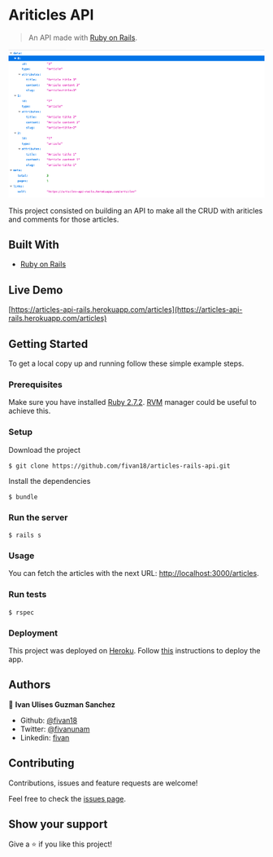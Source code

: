 # Ariticles API

> An API made with [Ruby on Rails](https://rubyonrails.org/).

<p align="center">
    <img src="image.png">
</p>

This project consisted on building an API to make all the CRUD with ariticles and comments for those articles.

## Built With

- [Ruby on Rails](https://rubyonrails.org/)

## Live Demo

[https://articles-api-rails.herokuapp.com/articles](https://articles-api-rails.herokuapp.com/articles)


## Getting Started

To get a local copy up and running follow these simple example steps.

### Prerequisites

Make sure you have installed [Ruby 2.7.2](https://www.ruby-lang.org/en/news/2020/10/02/ruby-2-7-2-released/). [RVM](https://rvm.io/) manager could be useful to achieve this.

### Setup

Download the project

    $ git clone https://github.com/fivan18/articles-rails-api.git

Install the dependencies

    $ bundle

### Run the server

    $ rails s

### Usage

You can fetch the articles with the next URL: [http://localhost:3000/articles](http://localhost:3000/articles).

### Run tests

    $ rspec

### Deployment

This project was deployed on [Heroku](https://heroku.com/). Follow [this](hhttps://devcenter.heroku.com/articles/getting-started-with-rails6) instructions to deploy the app.


## Authors

👤 **Ivan Ulises Guzman Sanchez**

- Github: [@fivan18](https://github.com/fivan18)
- Twitter: [@fivanunam](https://twitter.com/fivanunam)
- Linkedin: [fivan](https://www.linkedin.com/in/fivan)


## Contributing

Contributions, issues and feature requests are welcome!

Feel free to check the [issues page](https://github.com/fivan18/articles-rails-api/issues).

## Show your support

Give a ⭐️ if you like this project!
